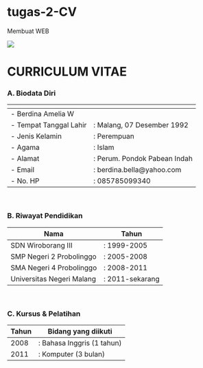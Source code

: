 tugas-2-CV
==========

Membuat WEB

<html>
	<head>
		<link rel="stylesheet" href="style1.css" />
	</head>
	<body>
		<img src ="profil.jpg">
		<h1>CURRICULUM VITAE</h1>
			<p>
				<h3>A. Biodata Diri</h3>
				<table>
					<thead>
						<tr>
							<th></th>
							<th></th>
						</tr>
					</thead>
					<tbody>
						<tr>
							<td>- Berdina Amelia W</td>
						</tr>
						<tr>
							<td>- Tempat Tanggal Lahir </td>
							<td>: Malang, 07 Desember 1992</td>
						</tr>
						<tr>
							<td>- Jenis Kelamin </td>
							<td>: Perempuan</td>
						</tr>
						<tr>
							<td>- Agama </td>
							<td>: Islam</td>
						</tr>
						<tr>
							<td>- Alamat </td>
							<td>: Perum. Pondok Pabean Indah</td>
						</tr>
						<tr>
							<td>- Email </td>
							<td>: berdina.bella@yahoo.com</td>
						</tr>
						<tr>
							<td>- No. HP </td>
							<td>: 085785099340</td>
						</tr>
					</tbody>
				</table>
			</p>
			<br>
			<p>
			<h3>B. Riwayat Pendidikan</h3>
				<table>
					<thead>
						<tr>
							<th>Nama</th>
							<th>Tahun</th>
						</tr>
					</thead>
					<tbody>
						<tr>
							<td>SDN Wiroborang III </td>
							<td>: 1999-2005</td>
						</tr>
						<tr>
							<td>SMP Negeri 2 Probolinggo </td>
							<td>: 2005-2008</td>
						</tr>
						<tr>
							<td>SMA Negeri 4 Probolinggo </td>
							<td>: 2008-2011</td>
						</tr>
						<tr>
							<td>Universitas Negeri Malang </td>
							<td>: 2011-sekarang</td>
						</tr>
					</tbody>
				</table>
			</p>
			<br>
			<p>
			<h3>C. Kursus & Pelatihan</h3>
				<table>
					<thead>
						<tr>
							<th>Tahun</th>
							<th>Bidang yang diikuti</th>
						</tr>
					</thead>
					<tbody>
						<tr>
							<td>2008 </td>
							<td>: Bahasa Inggris (1 tahun)</td>
						</tr>
						<tr>
							<td>2011</td>
							<td>: Komputer (3 bulan)</td>
						</tr>
					</tbody>
				</table>
			</p>
	</body>
</html>
